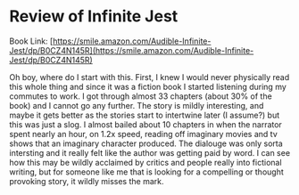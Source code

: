 # Review of Infinite Jest 
Book Link: [https://smile.amazon.com/Audible-Infinite-Jest/dp/B0CZ4N145R](https://smile.amazon.com/Audible-Infinite-Jest/dp/B0CZ4N145R)

Oh boy, where do I start with this. First, I knew I would never physically read this whole thing and since it was a fiction book I started listening during my commutes to work. I got through almost 33 chapters (about 30% of the book) and I cannot go any further. The story is mildly interesting, and maybe it gets better as the stories start to intertwine later (I assume?) but this was just a slog. I almost bailed about 10 chapters in when the narrator spent nearly an hour, on 1.2x speed, reading off imaginary movies and tv shows that an imaginary character produced. The dialouge was only sorta intersting and it really felt like the author was getting paid by word. I can see how this may be wildly acclaimed by critics and people really into fictional writing, but for someone like me that is looking for a compelling or thought provoking story, it wildly misses the mark.     
